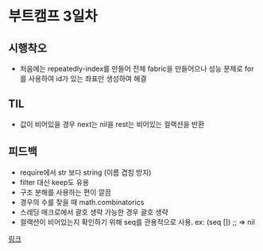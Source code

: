 # 부트캠프 3일차

## 시행착오
- 처음에는 repeatedly-index를 만들어 전체 fabric을 만들어으나 성능 문제로 for를 사용하여 id가 있는 좌표만 생성하여 해결

## TIL
- 값이 비어있을 경우 next는 nil을 rest는 비어있는 컬랙션을 반환

## 피드백
- require에서 str 보다 string (이름 겹침 방지)
- filter 대신 keep도 유용
- 구조 분해를 사용하는 편이 깔끔
- 경우의 수를 찾을 때 math.combinatorics
- 스레딩 매크로에서 괄호 생략 가능한 경우 괄호 생략
- 컬랙션이 비어있는지 확인하기 위해 seq를 관용적으로 사용. ex: (seq []) ;; => nil

[링크](https://github.com/wickedev/bootcamp-aoc/pull/3)